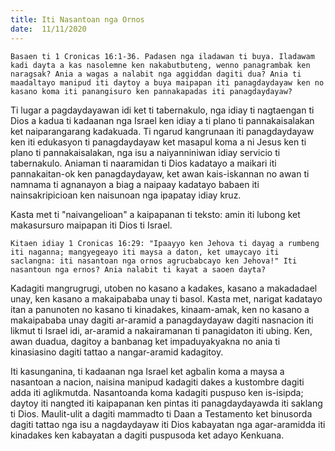 ```yaml
---
title: Iti Nasantoan nga Ornos
date:  11/11/2020
---
```


`Basaen ti 1 Cronicas 16:1-36. Padasen nga iladawan ti buya. Iladawam kadi dayta a kas nasolemne ken nakabutbuteng, wenno panagrambak ken naragsak? Ania a wagas a nalabit nga aggiddan dagiti dua? Ania ti maadaltayo manipud iti daytoy a buya maipapan iti panagdaydayaw ken no kasano koma iti panangisuro ken pannakapadas iti panagdaydayaw?`

Ti lugar a pagdaydayawan idi ket ti tabernakulo, nga idiay ti nagtaengan ti Dios a kadua ti kadaanan nga Israel ken idiay a ti plano ti pannakaisalakan ket naiparangarang kadakuada. Ti ngarud kangrunaan iti panagdaydayaw ken iti edukasyon ti panagdaydayaw ket masapul koma a ni Jesus ken ti plano ti pannakaisalakan, nga isu a naiyanniniwan idiay servicio ti tabernakulo. Aniaman ti naaramidan ti Dios kadatayo a maikari iti pannakaitan-ok ken panagdaydayaw, ket awan kais-iskannan no awan ti namnama ti agnanayon a biag a naipaay kadatayo babaen iti nainsakripicioan ken naisunoan nga ipapatay idiay kruz.

Kasta met ti "naivangelioan" a kaipapanan ti teksto: amin iti lubong ket makasursuro maipapan iti Dios ti Israel.

`Kitaen idiay 1 Cronicas 16:29: "Ipaayyo ken Jehova ti dayag a rumbeng iti naganna; mangyegeayo iti maysa a daton, ket umaycayo iti saclangna: iti nasantoan nga ornos agrucbabcayo ken Jehova!" Iti nasantoun nga ernos? Ania nalabit ti kayat a saoen dayta?`

Kadagiti mangrugrugi, utoben no kasano a kadakes, kasano a makadadael unay, ken kasano a makaipababa unay ti basol. Kasta met, narigat kadatayo itan a panunoten no kasano ti kinadakes, kinaam-amak, ken no kasano a makaipababa unay dagiti ar-aramid a panagdaydayaw dagiti nasnacion iti likmut ti Israel idi, ar-aramid a nakairamanan ti panagidaton iti ubing. Ken, awan duadua, dagitoy a banbanag ket impaduyakyakna no ania ti kinasiasino dagiti tattao a nangar-aramid kadagitoy.

Iti kasunganina, ti kadaanan nga Israel ket agbalin koma a maysa a nasantoan a nacion, naisina manipud kadagiti dakes a kustombre dagiti adda iti aglikmutda. Nasantoanda koma kadagiti puspuso ken is-isipda; daytoy iti nangted iti kaipapanan ken pintas iti panagdaydayawda iti saklang ti Dios. Maulit-ulit a dagiti mammadto ti Daan a Testamento ket binusorda dagiti tattao nga isu a nagdaydayaw iti Dios kabayatan nga agar-aramidda iti kinadakes ken kabayatan a dagiti puspusoda ket adayo Kenkuana.
